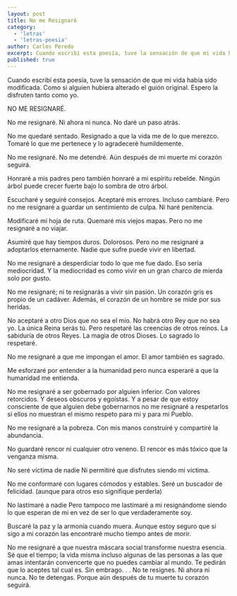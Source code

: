```yaml
---
layout: post
title: No me Resignaré
category:
  - 'letras'
  - 'letras-poesia'
author: Carlos Peredo
excerpt: Cuando escribí esta poesía, tuve la sensación de que mi vida había sido modificada. Como si alguien hubiera alterado el guión original. Espero la disfruten tanto como yo.
published: true
---
```


Cuando escribí esta poesía, tuve la sensación de que mi vida había sido modificada. Como si alguien hubiera alterado el guión original. Espero la disfruten tanto como yo.

NO ME RESIGNARÉ.

No me resignaré.
Ni ahora ni nunca.
No daré un paso atrás.

No me quedaré sentado.
Resignado a que la vida me de lo que merezco.
Tomaré lo que me pertenece
y lo agradeceré humildemente.

No me resignaré.
No me detendré.
Aún después de mi muerte
mi corazón seguirá.

Honraré a mis padres
pero también honraré a mi espíritu rebelde.
Ningún árbol puede crecer fuerte
bajo lo sombra de otro árbol.

Escucharé y seguiré consejos.
Aceptaré mis errores.
Incluso cambiaré.
Pero no me resignaré a guardar un sentimiento de culpa.
Ni haré penitencia.

Modificaré mi hoja de ruta.
Quemaré mis viejos mapas.
Pero no me resignaré a no viajar.

Asumiré que hay tiempos duros. Dolorosos.
Pero no me resignaré a adoptarlos eternamente.
Nadie que sufre puede vivir en libertad.

No me resignaré a desperdiciar todo lo que me fue dado.
Eso sería mediocridad.
Y la mediocridad es como vivir en un gran charco de mierda
solo por gusto.

No me resignaré; ni te resignarás a vivir sin pasión.
Un corazón gris es propio de un cadáver.
Además, el corazón de un hombre se mide por sus heridas.

No aceptaré a otro Dios que no sea el mío.
No habrá otro Rey que no sea yo.
La única Reina serás tú.
Pero respetaré las creencias de otros reinos.
La sabiduría de otros Reyes.
La magia de otros Dioses.
Lo sagrado lo respetaré.

No me resignaré a que me impongan el amor.
El amor también es sagrado.

Me esforzaré por entender a la humanidad
pero nunca esperaré
a que la humanidad me entienda.

No me resignaré a ser gobernado por alguien inferior.
Con valores retorcidos. Y deseos obscuros y egoístas.
Y a pesar de que estoy consciente de que alguien debe gobernarnos
no me resignaré a respetarlos
si ellos no muestran el mismo respeto
para mi y para mi Pueblo.

No me resignaré a la pobreza.
Con mis manos construiré y compartiré la abundancia.

No guardaré rencor ni cualquier otro veneno.
El rencor es más tóxico que la venganza misma.

No seré víctima de nadie
Ni permitiré que disfrutes siendo mi víctima.

No me conformaré con lugares cómodos y estables.
Seré un buscador de felicidad.
(aunque para otros eso signifique perderla)

No lastimaré a nadie
Pero tampoco me lastimaré a mi
resignándome
siendo lo que esperan de mi 
en vez de ser lo que verdaderamente soy.

Buscaré la paz y la armonía cuando muera.
Aunque estoy seguro que si sigo a mi corazón 
las encontraré mucho tiempo antes de morir.

No me resignaré a que nuestra máscara social
transforme nuestra esencia.
Sé que el tiempo; la vida misma
incluso algunas de las personas a las que amas
intentarán convencerte que no puedes cambiar al mundo.
Te pedirán que lo aceptes tal cual es.
Sin embrago. . .
No te resignes.
Ni ahora ni nunca.
No te detengas.
Porque aún después de tu muerte
tu corazón seguirá.